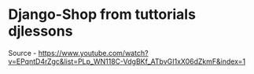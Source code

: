# Django-Shop from tuttorials djlessons
Source - https://www.youtube.com/watch?v=EPqntD4rZgc&list=PLp_WN118C-VdgBKf_ATbvGI1xX06dZkmF&index=1
